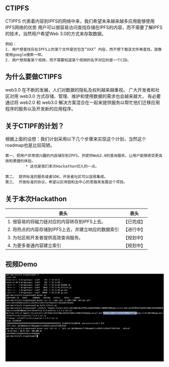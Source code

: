 ## CTIPFS

CTIPFS 代表着内容到IPFS的网络中来，我们希望未来越来越多应用能够使用IPFS网络的优势
用户可以很容易访问查找存储在IPFS的内容，而不需要了解IPFS的技术，当然用户希望Web 3.0的方式来存取数据。

```
例如：
1. 用户想查找存在IPFS上的某个文件是否包含“XXX” 内容，而不想下载该文件再查找，就像使用google搜索一样。
2. 用户想观看某个视频，而不需要知道某个视频的名字对应的是一个CID。
```    

## 为什么要做CTIPFS
web3.0 在不断的发展，人们对数据的隐私及权利越来越重视。
广大开发者和社区对用 web3.0 方式存储、管理、维护和使用数据的需求也会越来越大，
有必要通过将 web2.0 和 web3.0 解决方案混合在一起来提供服务以帮忙他们迁移应用程序的服务以及开发新的应用程序。


## 关于CTIPF的计划？
根据上面的设想：我们计划采用以下几个步骤来实现这个计划，当然这个roadmap也是比较简陋。

```
第一、把用户非常感兴趣的内容储存到IPFS，并提供Web2.0的查询服务，让用户能够感受更高效和便捷的体验。
	     * 这也是我们本次Hackathon切入的一点。
	     
第二、 提供标准的服务或者SDK，开发者社区可以容易集成。
第三、 开放标准的协议，希望以区块链和去中心的思路来发展这个项目。
```


## 关于本次Hackathon
	
|  表头   | 表头  |
|  ----  | ----  |
| 1. 很容易的将磁力链对应的内容转存到IPFS上去。       | 【已完成】 |
| 2. 将热点的内容存储到IPFS上去，并建立响应的数据索引    | 【进行中】|
| 3. 为社区和开发者提供高效查询服务。  | 【规划中】|
| 4. 为更多普通内容建立索引    | 【规划中】|

##  视频Demo

![avatar](https://github.com/JiesonWu/CTIPFS/blob/main/Result.png)